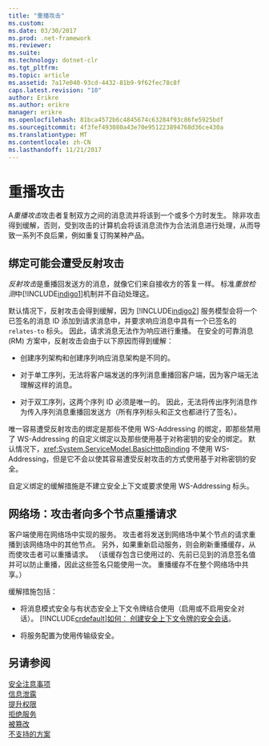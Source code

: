 ```yaml
---
title: "重播攻击"
ms.custom: 
ms.date: 03/30/2017
ms.prod: .net-framework
ms.reviewer: 
ms.suite: 
ms.technology: dotnet-clr
ms.tgt_pltfrm: 
ms.topic: article
ms.assetid: 7a17e040-93cd-4432-81b9-9f62fec78c8f
caps.latest.revision: "10"
author: Erikre
ms.author: erikre
manager: erikre
ms.openlocfilehash: 81bca4572b6c4845674c63284f93c86fe5925bdf
ms.sourcegitcommit: 4f3fef493080a43e70e951223894768d36ce430a
ms.translationtype: MT
ms.contentlocale: zh-CN
ms.lasthandoff: 11/21/2017
---
```

# <a name="replay-attacks"></a>重播攻击
A*重播攻击*攻击者复制双方之间的消息流并将该到一个或多个方时发生。 除非攻击得到缓解，否则，受到攻击的计算机会将该消息流作为合法消息进行处理，从而导致一系列不良后果，例如重复订购某种产品。  
  
## <a name="bindings-may-be-subject-to-reflection-attacks"></a>绑定可能会遭受反射攻击  
 *反射攻击*是重播回发送方的消息，就像它们来自接收方的答复一样。 标准*重放检测*中[!INCLUDE[indigo1](../../../../includes/indigo1-md.md)]机制并不自动处理这。  
  
 默认情况下，反射攻击会得到缓解，因为 [!INCLUDE[indigo2](../../../../includes/indigo2-md.md)] 服务模型会将一个已签名的消息 ID 添加到请求消息中，并要求响应消息中具有一个已签名的 `relates-to` 标头。 因此，请求消息无法作为响应进行重播。 在安全的可靠消息 (RM) 方案中，反射攻击会由于以下原因而得到缓解：  
  
-   创建序列架构和创建序列响应消息架构是不同的。  
  
-   对于单工序列，无法将客户端发送的序列消息重播回客户端，因为客户端无法理解这样的消息。  
  
-   对于双工序列，这两个序列 ID 必须是唯一的。 因此，无法将传出序列消息作为传入序列消息重播回发送方（所有序列标头和正文也都进行了签名）。  
  
 唯一容易遭受反射攻击的绑定是那些不使用 WS-Addressing 的绑定，即那些禁用了 WS-Addressing 的自定义绑定以及那些使用基于对称密钥的安全的绑定。 默认情况下，<xref:System.ServiceModel.BasicHttpBinding> 不使用 WS-Addressing，但是它不会以使其容易遭受反射攻击的方式使用基于对称密钥的安全。  
  
 自定义绑定的缓解措施是不建立安全上下文或要求使用 WS-Addressing 标头。  
  
## <a name="web-farm-attacker-replays-request-to-multiple-nodes"></a>网络场：攻击者向多个节点重播请求  
 客户端使用在网络场中实现的服务。 攻击者将发送到网络场中某个节点的请求重播到该网络场中的其他节点。 另外，如果重新启动服务，则会刷新重播缓存，从而使攻击者可以重播请求。 （该缓存包含已使用过的、先前已见到的消息签名值并可以防止重播，因此这些签名只能使用一次。 重播缓存不在整个网络场中共享。）  
  
 缓解措施包括：  
  
-   将消息模式安全与有状态安全上下文令牌结合使用（启用或不启用安全对话）。 [!INCLUDE[crdefault](../../../../includes/crdefault-md.md)][如何： 创建安全上下文令牌的安全会话](../../../../docs/framework/wcf/feature-details/how-to-create-a-security-context-token-for-a-secure-session.md)。  
  
-   将服务配置为使用传输级安全。  
  
## <a name="see-also"></a>另请参阅  
 [安全注意事项](../../../../docs/framework/wcf/feature-details/security-considerations-in-wcf.md)  
 [信息泄露](../../../../docs/framework/wcf/feature-details/information-disclosure.md)  
 [提升权限](../../../../docs/framework/wcf/feature-details/elevation-of-privilege.md)  
 [拒绝服务](../../../../docs/framework/wcf/feature-details/denial-of-service.md)  
 [被篡改](../../../../docs/framework/wcf/feature-details/tampering.md)  
 [不支持的方案](../../../../docs/framework/wcf/feature-details/unsupported-scenarios.md)
